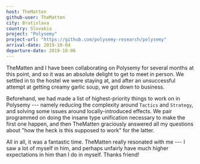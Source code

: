```yaml
---
host: TheMatten
github-user: TheMatten
city: Bratislava
country: Slovakia
project: "Polysemy"
project-url: "https://github.com/polysemy-research/polysemy"
arrival-date: 2019-10-04
departure-date: 2019-10-06
---
```


TheMatten and I have been collaborating on Polysemy for several months at this
point, and so it was an absolute delight to get to meet in person. We settled in
to the hostel we were staying at, and after an unsuccessful attempt at getting
creamy garlic soup, we got down to business.

Beforehand, we had made a list of highest-priority things to work on in
Polysemy --- namely reducing the complexity around `Tactics` and `Strategy`, and
solving some issues around locally-introduced effects. We pair programmed on
doing the insane type unification necessary to make the first one happen, and
then TheMatten graciously answered all my questions about "how the heck is this
supposed to work" for the latter.

All in all, it was a fantastic time. TheMatten really resonated with me --- I
saw a lot of myself in him, and perhaps unfairly have much higher expectations
in him than I do in myself. Thanks friend!

